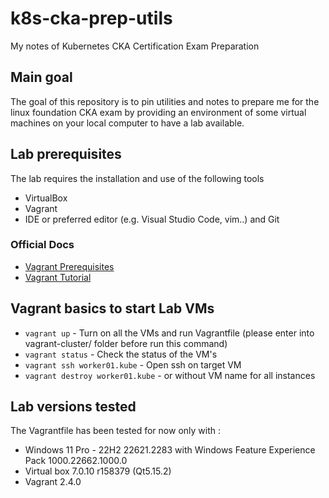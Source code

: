 # k8s-cka-prep-utils
My notes of Kubernetes CKA Certification Exam Preparation

## Main goal
The goal of this repository is to pin utilities and notes to prepare me for the linux foundation CKA exam by providing an environment of some virtual machines on your local computer to have a lab available. 

## Lab prerequisites
The lab requires the installation and use of the following tools
+ VirtualBox
+ Vagrant
+ IDE or preferred editor (e.g. Visual Studio Code, vim..) and Git 

### Official Docs
+ [Vagrant Prerequisites](https://developer.hashicorp.com/vagrant/tutorials/getting-started/getting-started-index#prerequisites)
+ [Vagrant Tutorial](https://developer.hashicorp.com/vagrant/tutorials/getting-started)

## Vagrant basics to start Lab VMs
+ `vagrant up` - Turn on all the VMs and run Vagrantfile (please enter into vagrant-cluster/ folder before run this command)
+ `vagrant status` - Check the status of the VM's
+ `vagrant ssh worker01.kube` - Open ssh on target VM
+ `vagrant destroy worker01.kube` - or without VM name for all instances

## Lab versions tested
The Vagrantfile has been tested for now only with :
+ Windows 11 Pro - 22H2 22621.2283 with Windows Feature Experience Pack 1000.22662.1000.0
+ Virtual box 7.0.10 r158379 (Qt5.15.2)
+ Vagrant 2.4.0

